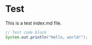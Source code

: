 # Test

This is a test index.md file.
```java
// Test code block
System.out.println("Hello, world!");
```
